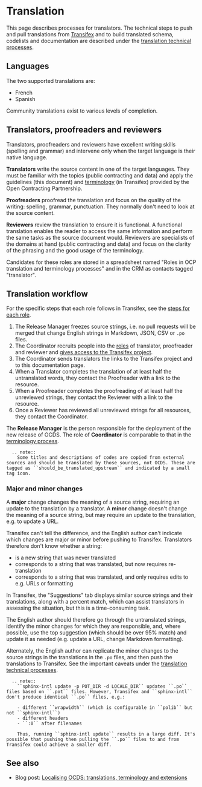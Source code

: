 # Translation

This page describes processes for translators. The technical steps to push and pull translations from [Transifex](understanding_transifex) and to build translated schema, codelists and documentation are described under the [translation technical processes](technical).

## Languages

The two supported translations are:

* French
* Spanish

Community translations exist to various levels of completion.

## Translators, proofreaders and reviewers

Translators, proofreaders and reviewers have excellent writing skills (spelling and grammar) and intervene only when the target language is their native language.

**Translators** write the source content in one of the target languages. They must be familiar with the topics (public contracting and data) and apply the guidelines (this document) and [terminology](terminology) (in Transifex) provided by the Open Contracting Partnership.

**Proofreaders** proofread the translation and focus on the quality of the writing: spelling, grammar, punctuation. They normally don't need to look at the source content.

**Reviewers** review the translation to ensure it is functional. A functional translation enables the reader to access the same information and perform the same tasks as the source document would. Reviewers are specialists of the domains at hand (public contracting and data) and focus on the clarity of the phrasing and the good usage of the terminology.

Candidates for these roles are stored in a spreadsheet named "Roles in OCP translation and terminology processes" and in the CRM as contacts tagged "translator".

## Translation workflow

For the specific steps that each role follows in Transifex, see the [steps for each role](using_transifex#steps-for-each-role).

1. The Release Manager freezes source strings, i.e. no pull requests will be merged that change English strings in Markdown, JSON, CSV or  `.po` files.
1. The Coordinator recruits people into the [roles](#translators-proofreaders-and-reviewers) of translator, proofreader and reviewer and [gives access to the Transifex project](using_transifex#controlling-access-permissions).
1. The Coordinator sends translators the links to the Transifex project and to this documentation page.
1. When a Translator completes the translation of at least half the untranslated words, they contact the Proofreader with a link to the resource.
1. When a Proofreader completes the proofreading of at least half the unreviewed strings, they contact the Reviewer with a link to the resource.
1. Once a Reviewer has reviewed all unreviewed strings for all resources, they contact the Coordinator.

The **Release Manager** is the person responsible for the deployment of the new release of OCDS. The role of **Coordinator** is comparable to that in the [terminology process](terminology#coordinator).

```eval_rst
  .. note::
    Some titles and descriptions of codes are copied from external sources and should be translated by those sources, not OCDS. These are tagged as ``should_be_translated_upstream`` and indicated by a small tag icon.
```

### Major and minor changes

A **major** change changes the meaning of a source string, requiring an update to the translation by a translator. A **minor** change doesn't change the meaning of a source string, but may require an update to the translation, e.g. to update a URL.

Transifex can't tell the difference, and the English author can't indicate which changes are major or minor before pushing to Transifex. Translators therefore don't know whether a string:

* is a new string that was never translated
* corresponds to a string that was translated, but now requires re-translation
* corresponds to a string that was translated, and only requires edits to e.g. URLs or formatting

In Transifex, the "Suggestions" tab displays similar source strings and their translations, along with a percent match, which can assist translators in assessing the situation, but this is a time-consuming task.

The English author should therefore go through the untranslated strings, identify the minor changes for which they are responsible, and, where possible, use the top suggestion (which should be over 95% match) and update it as needed (e.g. update a URL, change Markdown formatting).

Alternately, the English author can replicate the minor changes to the source strings in the translations in the `.po` files, and then push the translations to Transifex. See the important caveats under the [translation technical processes](technical#push-and-pull-translations-from-transifex).

```eval_rst
  .. note::
    ``sphinx-intl update -p POT_DIR -d LOCALE_DIR`` updates ``.po`` files based on ``.pot`` files. However, Transifex and ``sphinx-intl`` don't produce identical ``.po`` files, e.g.:

    - different ``wrapwidth`` (which is configurable in ``polib`` but not ``sphinx-intl``)
    - different headers
    - ``:0`` after filenames

    Thus, running ``sphinx-intl update`` results in a large diff. It's possible that pushing then pulling the ``.po`` files to and from Transifex could achieve a smaller diff.
```

## See also

* Blog post: [Localising OCDS: translations, terminology and extensions](https://www.open-contracting.org/2016/07/26/localising-ocds-translations-terminology-extensions/)
